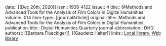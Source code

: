date:: [[Dec 20th, 2020]]
issn:: 1938-4122
issue:: 4
title:: @Methods and Advanced Tools for the Analysis of Film Colors in Digital Humanities
volume:: 014
item-type:: [[journalArticle]]
original-title:: Methods and Advanced Tools for the Analysis of Film Colors in Digital Humanities
publication-title:: Digital Humanities Quarterly
journal-abbreviation:: DHQ
authors:: [[Barbara Flueckiger]], [[Gaudenz Halter]]
links:: [Local library](zotero://select/groups/2386895/items/9C2EF7AF), [Web library](https://www.zotero.org/groups/2386895/items/9C2EF7AF)
